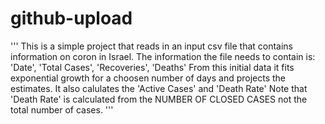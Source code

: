 # github-upload
'''
This is a simple project that reads in an input csv file that contains information on coron in Israel.
The information the file needs to contain is: 'Date', 'Total Cases', 'Recoveries', 'Deaths'
From this initial data it fits exponential growth for a choosen number of days and projects the estimates.
It also calulates the 'Active Cases' and 'Death Rate'
Note that 'Death Rate' is calculated from the NUMBER OF CLOSED CASES not the total number of cases.
'''
